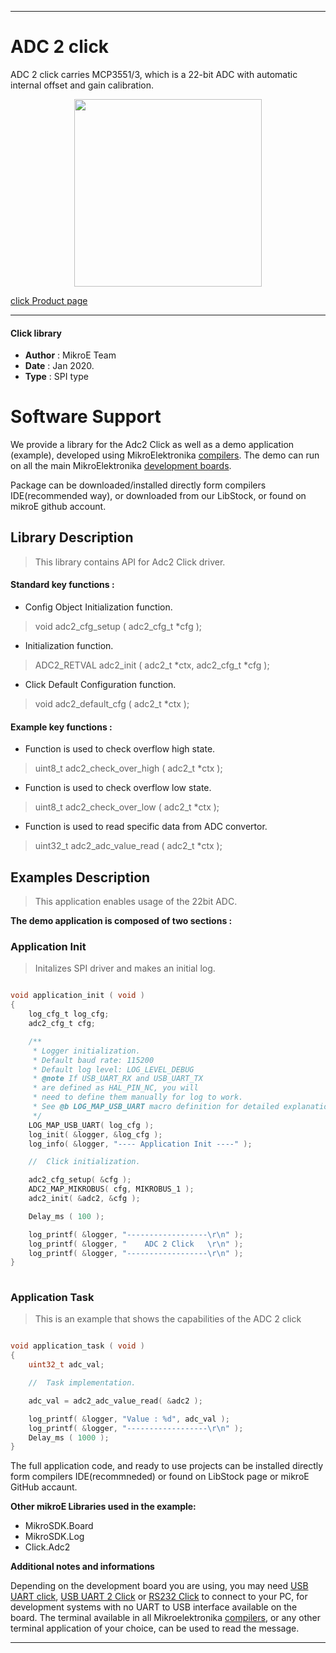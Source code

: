 
---
# ADC 2 click

ADC 2 click carries MCP3551/3, which is a 22-bit ADC with automatic internal offset and gain calibration. 

<p align="center">
  <img src="https://download.mikroe.com/images/click_for_ide/adc2_click.png" height=300px>
</p>

[click Product page](https://www.mikroe.com/adc-2-click)

---


#### Click library 

- **Author**        : MikroE Team
- **Date**          : Jan 2020.
- **Type**          : SPI type


# Software Support

We provide a library for the Adc2 Click 
as well as a demo application (example), developed using MikroElektronika 
[compilers](https://shop.mikroe.com/compilers). 
The demo can run on all the main MikroElektronika [development boards](https://shop.mikroe.com/development-boards).

Package can be downloaded/installed directly form compilers IDE(recommended way), or downloaded from our LibStock, or found on mikroE github account. 

## Library Description

> This library contains API for Adc2 Click driver.

#### Standard key functions :

- Config Object Initialization function.
> void adc2_cfg_setup ( adc2_cfg_t *cfg ); 
 
- Initialization function.
> ADC2_RETVAL adc2_init ( adc2_t *ctx, adc2_cfg_t *cfg );

- Click Default Configuration function.
> void adc2_default_cfg ( adc2_t *ctx );


#### Example key functions :

- Function is used to check overflow high state.
> uint8_t adc2_check_over_high ( adc2_t *ctx );
 
- Function is used to check overflow low state.
> uint8_t adc2_check_over_low ( adc2_t *ctx );

- Function is used to read specific data from ADC convertor.
> uint32_t adc2_adc_value_read ( adc2_t *ctx );

## Examples Description

> This application enables usage of the 22bit ADC.

**The demo application is composed of two sections :**

### Application Init 

> Initalizes SPI driver and makes an initial log.

```c

void application_init ( void )
{
    log_cfg_t log_cfg;
    adc2_cfg_t cfg;

    /** 
     * Logger initialization.
     * Default baud rate: 115200
     * Default log level: LOG_LEVEL_DEBUG
     * @note If USB_UART_RX and USB_UART_TX 
     * are defined as HAL_PIN_NC, you will 
     * need to define them manually for log to work. 
     * See @b LOG_MAP_USB_UART macro definition for detailed explanation.
     */
    LOG_MAP_USB_UART( log_cfg );
    log_init( &logger, &log_cfg );
    log_info( &logger, "---- Application Init ----" );

    //  Click initialization.

    adc2_cfg_setup( &cfg );
    ADC2_MAP_MIKROBUS( cfg, MIKROBUS_1 );
    adc2_init( &adc2, &cfg );

    Delay_ms ( 100 );

    log_printf( &logger, "------------------\r\n" );
    log_printf( &logger, "    ADC 2 Click   \r\n" );
    log_printf( &logger, "------------------\r\n" );
}
  
```

### Application Task

> This is an example that shows the capabilities of the ADC 2 click

```c

void application_task ( void )
{
    uint32_t adc_val;

    //  Task implementation.

    adc_val = adc2_adc_value_read( &adc2 );

    log_printf( &logger, "Value : %d", adc_val );
    log_printf( &logger, "------------------\r\n" );
    Delay_ms ( 1000 );
}

```

The full application code, and ready to use projects can be  installed directly form compilers IDE(recommneded) or found on LibStock page or mikroE GitHub accaunt.

**Other mikroE Libraries used in the example:** 

- MikroSDK.Board
- MikroSDK.Log
- Click.Adc2

**Additional notes and informations**

Depending on the development board you are using, you may need 
[USB UART click](https://shop.mikroe.com/usb-uart-click), 
[USB UART 2 Click](https://shop.mikroe.com/usb-uart-2-click) or 
[RS232 Click](https://shop.mikroe.com/rs232-click) to connect to your PC, for 
development systems with no UART to USB interface available on the board. The 
terminal available in all Mikroelektronika 
[compilers](https://shop.mikroe.com/compilers), or any other terminal application 
of your choice, can be used to read the message.



---